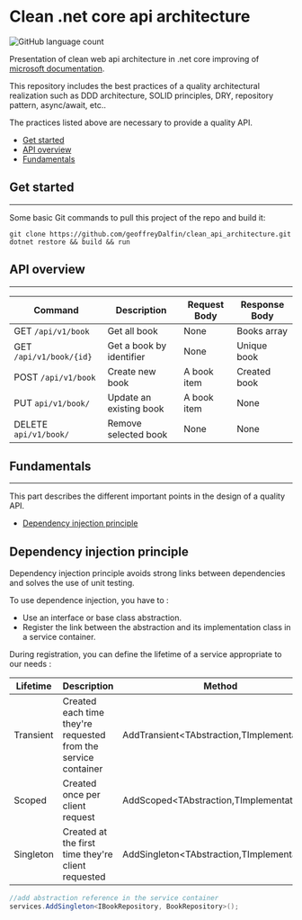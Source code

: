 # Clean .net core api architecture
![GitHub language count](https://img.shields.io/github/languages/count/geoffreyDalfin/clean_api_architecture?style=flat-square)

Presentation of clean web api architecture in .net core improving of [microsoft documentation](https://docs.microsoft.com/en-us/aspnet/core/tutorials/first-web-api?view=aspnetcore-3.1&tabs=visual-studio).

This repository includes the best practices of a quality architectural realization such as DDD architecture, SOLID principles, DRY, repository pattern, async/await, etc..

The practices listed above are necessary to provide a quality API.

- [Get started](#get-started)
- [API overview](#api-overview)
- [Fundamentals](#fundamentals)

## Get started
------
Some basic Git commands to pull this project of the repo and build it:
```
git clone https://github.com/geoffreyDalfin/clean_api_architecture.git
dotnet restore && build && run
```
## API overview
-----
| Command | Description | Request Body | Response Body
| --- | --- | --- | ---
| GET `/api/v1/book` | Get all book| None | Books array
| GET `/api/v1/book/{id}` | Get a book by identifier | None | Unique book
| POST `/api/v1/book` | Create new book | A book item | Created book
| PUT  `api/v1/book/` | Update an existing book | A book item | None
| DELETE  `api/v1/book/` | Remove selected book | None | None


## Fundamentals
------
This part describes the different important points in the design of a quality API.
- [Dependency injection principle](#dependency-injection-principle)


## Dependency injection principle 
Dependency injection principle avoids strong links between dependencies and solves the use of unit testing.

To use dependence injection, you have to : 
 - Use an interface or base class abstraction.
 - Register the link between the abstraction and its implementation class in a service container.

During registration, you can define the lifetime of a service appropriate to our needs :

| Lifetime | Description | Method |
|----------|-------------|--------|
|Transient |Created each time they're requested from the service container |AddTransient<TAbstraction,TImplementation>
|Scoped    |Created once per client request |AddScoped<TAbstraction,TImplementation>
|Singleton |Created at the first time they're client requested|AddSingleton<TAbstraction,TImplementation>

```csharp
//add abstraction reference in the service container
services.AddSingleton<IBookRepository, BookRepository>();
```